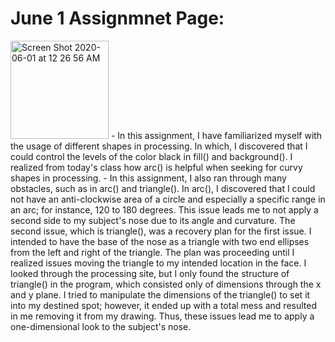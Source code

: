 # June 1 Assignmnet Page:
<img width="157" alt="Screen Shot 2020-06-01 at 12 26 56 AM" src="https://user-images.githubusercontent.com/60816393/83362033-30148480-a39f-11ea-912d-dce71cba347e.png">
- In this assignment, I have familiarized myself with the usage of different shapes in processing. In which, I discovered that I could control the levels of the color black in fill() and background(). I realized from today's class how arc() is helpful when seeking for curvy shapes in processing.
- In this assignment, I also ran through many obstacles, such as in arc() and triangle(). In arc(), I discovered that I could not have an anti-clockwise area of a circle and especially a specific range in an arc; for instance, 120 to 180 degrees. This issue leads me to not apply a second side to my subject's nose due to its angle and curvature. The second issue, which is triangle(), was a recovery plan for the first issue. I intended to have the base of the nose as a triangle with two end ellipses from the left and right of the triangle. The plan was proceeding until I realized issues moving the triangle to my intended location in the face. I looked through the processing site, but I only found the structure of triangle() in the program, which consisted only of dimensions through the x and y plane. I tried to manipulate the dimensions of the triangle() to set it into my destined spot; however, it ended up with a total mess and resulted in me removing it from my drawing. Thus, these issues lead me to apply a one-dimensional look to the subject's nose.
